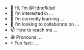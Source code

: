- 👋 Hi, I’m @Hdndfklsd
- 👀 I’m interested in ...
- 🌱 I’m currently learning ...
- 💞️ I’m looking to collaborate on ...
- 📫 How to reach me ...
- 😄 Pronouns: ...
- ⚡ Fun fact: ...

<!---
Hdndfklsd/Hdndfklsd is a ✨ special ✨ repository because its `README.md` (this file) appears on your GitHub profile.
You can click the Preview link to take a look at your changes.
--->
